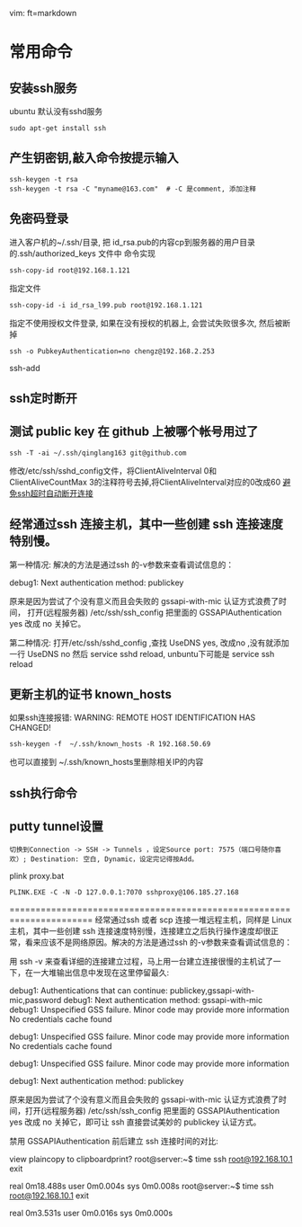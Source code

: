    vim: ft=markdown   
# 常用命令

## 安装ssh服务
ubuntu 默认没有sshd服务

    sudo apt-get install ssh

## 产生钥密钥,敲入命令按提示输入

    ssh-keygen -t rsa
    ssh-keygen -t rsa -C "myname@163.com"  # -C 是comment, 添加注释

## 免密码登录
进入客户机的~/.ssh/目录, 把 id_rsa.pub的内容cp到服务器的用户目录的.ssh/authorized_keys 文件中
命令实现

    ssh-copy-id root@192.168.1.121
指定文件

    ssh-copy-id -i id_rsa_l99.pub root@192.168.1.121
指定不使用授权文件登录, 如果在没有授权的机器上, 会尝试失败很多次, 然后被断掉

    ssh -o PubkeyAuthentication=no chengz@192.168.2.253

ssh-add
## ssh定时断开

## 测试 public key 在 github 上被哪个帐号用过了

    ssh -T -ai ~/.ssh/qinglang163 git@github.com
修改/etc/ssh/sshd_config文件，将ClientAliveInterval 0和ClientAliveCountMax 3的注释符号去掉,将ClientAliveInterval对应的0改成60
[避免ssh超时自动断开连接][1]

## 经常通过ssh 连接主机，其中一些创建 ssh 连接速度特别慢。

第一种情况:
解决的方法是通过ssh 的-v参数来查看调试信息的：

debug1: Next authentication method: publickey

原来是因为尝试了个没有意义而且会失败的 gssapi-with-mic 认证方式浪费了时间，
打开(远程服务器) /etc/ssh/ssh_config 把里面的 GSSAPIAuthentication yes 改成 no 关掉它。

第二种情况:
打开/etc/ssh/sshd_config ,查找 UseDNS yes, 改成no ,没有就添加一行
UseDNS no
然后 service sshd reload,  unbuntu下可能是 service ssh reload

## 更新主机的证书 known_hosts
如果ssh连接报错: WARNING: REMOTE HOST IDENTIFICATION HAS CHANGED!

    ssh-keygen -f  ~/.ssh/known_hosts -R 192.168.50.69
也可以直接到 ~/.ssh/known_hosts里删除相关IP的内容

## ssh执行命令

## putty  tunnel设置

	切换到Connection -> SSH -> Tunnels ，设定Source port: 7575（端口号随你喜欢）; Destination: 空白, Dynamic，设定完记得按Add。

plink    proxy.bat

	PLINK.EXE -C -N -D 127.0.0.1:7070 sshproxy@106.185.27.168





















































======================================================================
经常通过ssh 或者 scp 连接一堆远程主机，同样是 Linux 主机，其中一些创建 ssh 连接速度特别慢，连接建立之后执行操作速度却很正常，看来应该不是网络原因。解决的方法是通过ssh 的-v参数来查看调试信息的：

用 ssh -v 来查看详细的连接建立过程，马上用一台建立连接很慢的主机试了一下，在一大堆输出信息中发现在这里停留最久:

debug1: Authentications that can continue: publickey,gssapi-with-mic,password
debug1: Next authentication method: gssapi-with-mic
debug1: Unspecified GSS failure. Minor code may provide more information
No credentials cache found

debug1: Unspecified GSS failure. Minor code may provide more information
No credentials cache found

debug1: Unspecified GSS failure. Minor code may provide more information

debug1: Next authentication method: publickey


原来是因为尝试了个没有意义而且会失败的 gssapi-with-mic 认证方式浪费了时间，打开(远程服务器) /etc/ssh/ssh_config 把里面的 GSSAPIAuthentication yes 改成 no 关掉它，即可让 ssh 直接尝试美妙的 publickey 认证方式。

禁用 GSSAPIAuthentication 前后建立 ssh 连接时间的对比:

view plaincopy to clipboardprint?
root@server:~$ time ssh root@192.168.10.1 exit 

real 0m18.488s
user 0m0.004s
sys 0m0.008s
root@server:~$ time ssh root@192.168.10.1 exit 

real 0m3.531s
user 0m0.016s
sys 0m0.000s 


[1]: http://www.osedu.net/article/linux/2012-05-02/405.html
